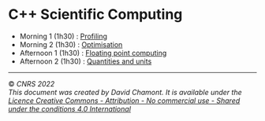 
# C++ Scientific Computing

* Morning 1 (1h30) : [Profiling](1-Profiling/README.ipynb)
* Morning 2 (1h30) : [Optimisation](2-Optimization/README.ipynb)
* Afternoon 1 (1h30) : [Floating point computing](3-FloatingPointComputing/README.ipynb)
* Afternoon 2 (1h30) : [Quantities and units](4-QuantitiesAndUnits/README.ipynb)


---
© *CNRS 2022*  
*This document was created by David Chamont. It is available under the [Licence Creative Commons - Attribution - No commercial use - Shared under the conditions 4.0 International](http://creativecommons.org/licenses/by-nc-sa/4.0/)*